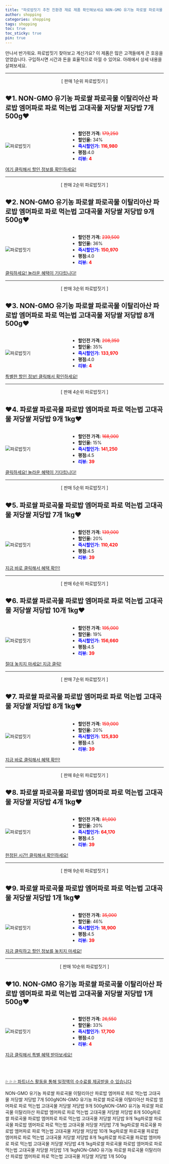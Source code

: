 ```yaml
---
title: "파로밥짓기 추천 친환경 재료 제품 확인해보세요 NON-GMO 유기농 파로쌀 파로곡물 이탈리아산"
author: shopping
categories: shopping
tags: shopping
toc: true
toc_sticky: true
pin: true
---
```

만나서 반가워요. 파로밥짓기 찾아보고 계신가요? 이 제품은 많은 고객들에게 큰 호응을 얻었습니다. 구입하시면 시간과 돈을 효율적으로 아낄 수 있어요. 아래에서 상세 내용을 살펴보세요.

---
<p class="toplist" style="margin: 0 auto; display: block; width: fit-content;">[ 판매 1순위 파로밥짓기 ]</p>

<h2><strong>❤️1. NON-GMO 유기농 파로쌀 파로곡물 이탈리아산 파로밥 엠머파로 파로 먹는법 고대곡물 저당쌀 저당밥 7개 500g❤️</strong></h2>

<div style="display: flex; align-items: center;">
    <div style="flex: 0.4;">
        <img src="https://thumbnail9.coupangcdn.com/thumbnails/remote/230x230ex/image/vendor_inventory/e1dc/70e45689e1cbfde6973b2901bc8c2451580362e5568358b41af8117cebfa.jpg" alt="파로밥짓기" style="max-width: 100%;">
    </div>
    <div style="flex: 0.6; margin-left: 10px;">
        <ul>
            <li><strong>할인전 가격:</strong> <del style="color: red;">179,250</del></li>
            <li><strong>할인율:</strong> 34%</li>
            <li><span style='color:blue'><strong>즉시할인가:</strong></span> <span style='color:red'><strong>116,980</strong></span></li>
            <li><strong>평점:</strong>4.0</li>
            <li><span style='color:blue'><strong>리뷰:</strong></span> <span style='color:red'><strong>4</strong></span></li>
        </ul>
    </div>
</div>
<div class="center">
    <a href="https://selin100587.github.io?lptag=AF9450613&subid=githubio&pageKey=8181112649&traceid=V0-153&itemId=23407658705&vendorItemId=90434818860" class="myButton">
        여기 클릭해서 할인 정보를 확인하세요!
    </a>
</div>


---
<p class="toplist" style="margin: 0 auto; display: block; width: fit-content;">[ 판매 2순위 파로밥짓기 ]</p>

<h2><strong>❤️2. NON-GMO 유기농 파로쌀 파로곡물 이탈리아산 파로밥 엠머파로 파로 먹는법 고대곡물 저당쌀 저당밥 9개 500g❤️</strong></h2>

<div style="display: flex; align-items: center;">
    <div style="flex: 0.4;">
        <img src="https://thumbnail9.coupangcdn.com/thumbnails/remote/230x230ex/image/vendor_inventory/7ede/f900b006a7275b0af014bf0357cd5cc2ed492fd444e8ecf80c06dea8892f.jpg" alt="파로밥짓기" style="max-width: 100%;">
    </div>
    <div style="flex: 0.6; margin-left: 10px;">
        <ul>
            <li><strong>할인전 가격:</strong> <del style="color: red;">239,500</del></li>
            <li><strong>할인율:</strong> 36%</li>
            <li><span style='color:blue'><strong>즉시할인가:</strong></span> <span style='color:red'><strong>150,970</strong></span></li>
            <li><strong>평점:</strong>4.0</li>
            <li><span style='color:blue'><strong>리뷰:</strong></span> <span style='color:red'><strong>4</strong></span></li>
        </ul>
    </div>
</div>
<div class="center">
    <a href="https://selin100587.github.io?lptag=AF9450613&subid=githubio&pageKey=8181112649&traceid=V0-153&itemId=23407658715&vendorItemId=90434818885" class="myButton">
        클릭하세요! 놀라운 혜택이 기다립니다!
    </a>
</div>


---
<p class="toplist" style="margin: 0 auto; display: block; width: fit-content;">[ 판매 3순위 파로밥짓기 ]</p>

<h2><strong>❤️3. NON-GMO 유기농 파로쌀 파로곡물 이탈리아산 파로밥 엠머파로 파로 먹는법 고대곡물 저당쌀 저당밥 8개 500g❤️</strong></h2>

<div style="display: flex; align-items: center;">
    <div style="flex: 0.4;">
        <img src="https://thumbnail10.coupangcdn.com/thumbnails/remote/230x230ex/image/vendor_inventory/d9b9/7fae4d0e86b43b2c74be49fa343eb14ed9e45cde84b8acecd0bfec407d80.jpg" alt="파로밥짓기" style="max-width: 100%;">
    </div>
    <div style="flex: 0.6; margin-left: 10px;">
        <ul>
            <li><strong>할인전 가격:</strong> <del style="color: red;">208,350</del></li>
            <li><strong>할인율:</strong> 35%</li>
            <li><span style='color:blue'><strong>즉시할인가:</strong></span> <span style='color:red'><strong>133,970</strong></span></li>
            <li><strong>평점:</strong>4.0</li>
            <li><span style='color:blue'><strong>리뷰:</strong></span> <span style='color:red'><strong>4</strong></span></li>
        </ul>
    </div>
</div>
<div class="center">
    <a href="https://selin100587.github.io?lptag=AF9450613&subid=githubio&pageKey=8181112649&traceid=V0-153&itemId=23407658710&vendorItemId=90434818905" class="myButton">
        특별한 할인 정보! 클릭해서 확인하세요!
    </a>
</div>


---
<p class="toplist" style="margin: 0 auto; display: block; width: fit-content;">[ 판매 4순위 파로밥짓기 ]</p>

<h2><strong>❤️4. 파로쌀 파로곡물 파로밥 엠머파로 파로 먹는법 고대곡물 저당쌀 저당밥 9개 1kg❤️</strong></h2>

<div style="display: flex; align-items: center;">
    <div style="flex: 0.4;">
        <img src="https://thumbnail8.coupangcdn.com/thumbnails/remote/230x230ex/image/vendor_inventory/84f3/3940ad8194187643a516f74948116d4eae7b3905ce8e4b6779cb6f0c5a39.jpg" alt="파로밥짓기" style="max-width: 100%;">
    </div>
    <div style="flex: 0.6; margin-left: 10px;">
        <ul>
            <li><strong>할인전 가격:</strong> <del style="color: red;">168,000</del></li>
            <li><strong>할인율:</strong> 15%</li>
            <li><span style='color:blue'><strong>즉시할인가:</strong></span> <span style='color:red'><strong>141,250</strong></span></li>
            <li><strong>평점:</strong>4.5</li>
            <li><span style='color:blue'><strong>리뷰:</strong></span> <span style='color:red'><strong>39</strong></span></li>
        </ul>
    </div>
</div>
<div class="center">
    <a href="https://selin100587.github.io?lptag=AF9450613&subid=githubio&pageKey=8123893500&traceid=V0-153&itemId=23622649273&vendorItemId=90107320916" class="myButton">
        클릭하세요! 놀라운 혜택이 기다립니다!
    </a>
</div>


---
<p class="toplist" style="margin: 0 auto; display: block; width: fit-content;">[ 판매 5순위 파로밥짓기 ]</p>

<h2><strong>❤️5. 파로쌀 파로곡물 파로밥 엠머파로 파로 먹는법 고대곡물 저당쌀 저당밥 7개 1kg❤️</strong></h2>

<div style="display: flex; align-items: center;">
    <div style="flex: 0.4;">
        <img src="https://thumbnail8.coupangcdn.com/thumbnails/remote/230x230ex/image/vendor_inventory/b143/89baacbf9a5de177f895e3c32ae76292677013f08aabc7a47588a6e620e7.jpg" alt="파로밥짓기" style="max-width: 100%;">
    </div>
    <div style="flex: 0.6; margin-left: 10px;">
        <ul>
            <li><strong>할인전 가격:</strong> <del style="color: red;">139,000</del></li>
            <li><strong>할인율:</strong> 20%</li>
            <li><span style='color:blue'><strong>즉시할인가:</strong></span> <span style='color:red'><strong>110,420</strong></span></li>
            <li><strong>평점:</strong>4.5</li>
            <li><span style='color:blue'><strong>리뷰:</strong></span> <span style='color:red'><strong>39</strong></span></li>
        </ul>
    </div>
</div>
<div class="center">
    <a href="https://selin100587.github.io?lptag=AF9450613&subid=githubio&pageKey=8123893500&traceid=V0-153&itemId=23622649275&vendorItemId=90107320906" class="myButton">
        지금 바로 클릭해서 혜택 확인!
    </a>
</div>


---
<p class="toplist" style="margin: 0 auto; display: block; width: fit-content;">[ 판매 6순위 파로밥짓기 ]</p>

<h2><strong>❤️6. 파로쌀 파로곡물 파로밥 엠머파로 파로 먹는법 고대곡물 저당쌀 저당밥 10개 1kg❤️</strong></h2>

<div style="display: flex; align-items: center;">
    <div style="flex: 0.4;">
        <img src="https://thumbnail8.coupangcdn.com/thumbnails/remote/230x230ex/image/vendor_inventory/b49d/96cddf145b20a13152d1f7b08e7681513ac54d61faee7ff0d22320af7884.jpg" alt="파로밥짓기" style="max-width: 100%;">
    </div>
    <div style="flex: 0.6; margin-left: 10px;">
        <ul>
            <li><strong>할인전 가격:</strong> <del style="color: red;">195,000</del></li>
            <li><strong>할인율:</strong> 19%</li>
            <li><span style='color:blue'><strong>즉시할인가:</strong></span> <span style='color:red'><strong>156,660</strong></span></li>
            <li><strong>평점:</strong>4.5</li>
            <li><span style='color:blue'><strong>리뷰:</strong></span> <span style='color:red'><strong>39</strong></span></li>
        </ul>
    </div>
</div>
<div class="center">
    <a href="https://selin100587.github.io?lptag=AF9450613&subid=githubio&pageKey=8123893500&traceid=V0-153&itemId=23622649271&vendorItemId=90107320921" class="myButton">
        절대 놓치지 마세요! 지금 클릭!
    </a>
</div>


---
<p class="toplist" style="margin: 0 auto; display: block; width: fit-content;">[ 판매 7순위 파로밥짓기 ]</p>

<h2><strong>❤️7. 파로쌀 파로곡물 파로밥 엠머파로 파로 먹는법 고대곡물 저당쌀 저당밥 8개 1kg❤️</strong></h2>

<div style="display: flex; align-items: center;">
    <div style="flex: 0.4;">
        <img src="https://thumbnail9.coupangcdn.com/thumbnails/remote/230x230ex/image/vendor_inventory/d678/4c97a454795e8ee7acb33e242de395623245e08b821de396e7e855e1a36d.jpg" alt="파로밥짓기" style="max-width: 100%;">
    </div>
    <div style="flex: 0.6; margin-left: 10px;">
        <ul>
            <li><strong>할인전 가격:</strong> <del style="color: red;">159,000</del></li>
            <li><strong>할인율:</strong> 20%</li>
            <li><span style='color:blue'><strong>즉시할인가:</strong></span> <span style='color:red'><strong>125,830</strong></span></li>
            <li><strong>평점:</strong>4.5</li>
            <li><span style='color:blue'><strong>리뷰:</strong></span> <span style='color:red'><strong>39</strong></span></li>
        </ul>
    </div>
</div>
<div class="center">
    <a href="https://selin100587.github.io?lptag=AF9450613&subid=githubio&pageKey=8123893500&traceid=V0-153&itemId=23622649280&vendorItemId=90107320884" class="myButton">
        지금 바로 클릭해서 혜택 확인!
    </a>
</div>


---
<p class="toplist" style="margin: 0 auto; display: block; width: fit-content;">[ 판매 8순위 파로밥짓기 ]</p>

<h2><strong>❤️8. 파로쌀 파로곡물 파로밥 엠머파로 파로 먹는법 고대곡물 저당쌀 저당밥 4개 1kg❤️</strong></h2>

<div style="display: flex; align-items: center;">
    <div style="flex: 0.4;">
        <img src="https://thumbnail7.coupangcdn.com/thumbnails/remote/230x230ex/image/vendor_inventory/206b/f484f8eac92e826bf960a94aef5e4962583086d891f6cccd78c279724d08.jpg" alt="파로밥짓기" style="max-width: 100%;">
    </div>
    <div style="flex: 0.6; margin-left: 10px;">
        <ul>
            <li><strong>할인전 가격:</strong> <del style="color: red;">81,000</del></li>
            <li><strong>할인율:</strong> 20%</li>
            <li><span style='color:blue'><strong>즉시할인가:</strong></span> <span style='color:red'><strong>64,170</strong></span></li>
            <li><strong>평점:</strong>4.5</li>
            <li><span style='color:blue'><strong>리뷰:</strong></span> <span style='color:red'><strong>39</strong></span></li>
        </ul>
    </div>
</div>
<div class="center">
    <a href="https://selin100587.github.io?lptag=AF9450613&subid=githubio&pageKey=8123893500&traceid=V0-153&itemId=23622649277&vendorItemId=90107320924" class="myButton">
        한정된 시간! 클릭해서 확인하세요!
    </a>
</div>


---
<p class="toplist" style="margin: 0 auto; display: block; width: fit-content;">[ 판매 9순위 파로밥짓기 ]</p>

<h2><strong>❤️9. 파로쌀 파로곡물 파로밥 엠머파로 파로 먹는법 고대곡물 저당쌀 저당밥 1개 1kg❤️</strong></h2>

<div style="display: flex; align-items: center;">
    <div style="flex: 0.4;">
        <img src="https://thumbnail10.coupangcdn.com/thumbnails/remote/230x230ex/image/vendor_inventory/0197/f70c5f89f4d2c6c5ea66c5cadd704fd4acda146b99b3d1016fb1d314e1af.jpg" alt="파로밥짓기" style="max-width: 100%;">
    </div>
    <div style="flex: 0.6; margin-left: 10px;">
        <ul>
            <li><strong>할인전 가격:</strong> <del style="color: red;">35,000</del></li>
            <li><strong>할인율:</strong> 46%</li>
            <li><span style='color:blue'><strong>즉시할인가:</strong></span> <span style='color:red'><strong>18,900</strong></span></li>
            <li><strong>평점:</strong>4.5</li>
            <li><span style='color:blue'><strong>리뷰:</strong></span> <span style='color:red'><strong>39</strong></span></li>
        </ul>
    </div>
</div>
<div class="center">
    <a href="https://selin100587.github.io?lptag=AF9450613&subid=githubio&pageKey=8123893500&traceid=V0-153&itemId=23622649269&vendorItemId=90107320927" class="myButton">
        지금 클릭하고 할인 정보를 놓치지 마세요!
    </a>
</div>


---
<p class="toplist" style="margin: 0 auto; display: block; width: fit-content;">[ 판매 10순위 파로밥짓기 ]</p>

<h2><strong>❤️10. NON-GMO 유기농 파로쌀 파로곡물 이탈리아산 파로밥 엠머파로 파로 먹는법 고대곡물 저당쌀 저당밥 1개 500g❤️</strong></h2>

<div style="display: flex; align-items: center;">
    <div style="flex: 0.4;">
        <img src="https://thumbnail10.coupangcdn.com/thumbnails/remote/230x230ex/image/vendor_inventory/2ce3/ded89cc2af142aab7951cb155cf0069ddc05c22e2165061ac1e5618bbe29.jpg" alt="파로밥짓기" style="max-width: 100%;">
    </div>
    <div style="flex: 0.6; margin-left: 10px;">
        <ul>
            <li><strong>할인전 가격:</strong> <del style="color: red;">26,550</del></li>
            <li><strong>할인율:</strong> 33%</li>
            <li><span style='color:blue'><strong>즉시할인가:</strong></span> <span style='color:red'><strong>17,700</strong></span></li>
            <li><strong>평점:</strong>4.0</li>
            <li><span style='color:blue'><strong>리뷰:</strong></span> <span style='color:red'><strong>4</strong></span></li>
        </ul>
    </div>
</div>
<div class="center">
    <a href="https://selin100587.github.io?lptag=AF9450613&subid=githubio&pageKey=8181112649&traceid=V0-153&itemId=23407671083&vendorItemId=90434818890" class="myButton">
        지금 클릭해서 특별 혜택 받아보세요!
    </a>
</div>

<br><br><br>[💦 💦 💦 파트너스 활동을 통해 일정액의 수수료를 제공받을 수 있습니다](https://link.coupang.com/a/bcpT2c)<br><br>NON-GMO 유기농 파로쌀 파로곡물 이탈리아산 파로밥 엠머파로 파로 먹는법 고대곡물 저당쌀 저당밥 7개 500gNON-GMO 유기농 파로쌀 파로곡물 이탈리아산 파로밥 엠머파로 파로 먹는법 고대곡물 저당쌀 저당밥 9개 500gNON-GMO 유기농 파로쌀 파로곡물 이탈리아산 파로밥 엠머파로 파로 먹는법 고대곡물 저당쌀 저당밥 8개 500g파로쌀 파로곡물 파로밥 엠머파로 파로 먹는법 고대곡물 저당쌀 저당밥 9개 1kg파로쌀 파로곡물 파로밥 엠머파로 파로 먹는법 고대곡물 저당쌀 저당밥 7개 1kg파로쌀 파로곡물 파로밥 엠머파로 파로 먹는법 고대곡물 저당쌀 저당밥 10개 1kg파로쌀 파로곡물 파로밥 엠머파로 파로 먹는법 고대곡물 저당쌀 저당밥 8개 1kg파로쌀 파로곡물 파로밥 엠머파로 파로 먹는법 고대곡물 저당쌀 저당밥 4개 1kg파로쌀 파로곡물 파로밥 엠머파로 파로 먹는법 고대곡물 저당쌀 저당밥 1개 1kgNON-GMO 유기농 파로쌀 파로곡물 이탈리아산 파로밥 엠머파로 파로 먹는법 고대곡물 저당쌀 저당밥 1개 500g